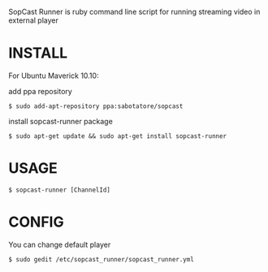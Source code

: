 SopCast Runner is ruby command line script for running streaming video in external player

INSTALL
=======

For Ubuntu Maverick 10.10:

add ppa repository

    $ sudo add-apt-repository ppa:sabotatore/sopcast

install sopcast-runner package
    
    $ sudo apt-get update && sudo apt-get install sopcast-runner

USAGE
=====

    $ sopcast-runner [ChannelId]

CONFIG
======

You can change default player

    $ sudo gedit /etc/sopcast_runner/sopcast_runner.yml

